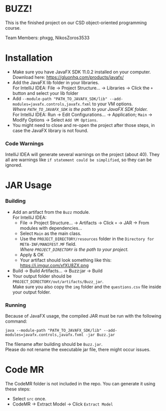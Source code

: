 # BUZZ! #

This is the finished project on our CSD object-oriented programming course.

Team Members: phxgg, NikosZoros3533

# Installation

* Make sure you have JavaFX SDK 11.0.2 installed on your computer. Download here: https://gluonhq.com/products/javafx/
* Add the JavaFX lib folder in your libraries.<br>
  For IntelliJ IDEA: File -> Project Structure... -> Libraries -> Click the `+` button and select your lib folder
* Add `--module-path "PATH_TO_JAVAFX_SDK/lib" --add-modules=javafx.controls,javafx.fxml` to your VM options.<br>
  <i>Where `PATH_TO_JAVAFX_SDK` is the path to your JavaFX SDK folder.</i><br>
  For IntelliJ IDEA: Run -> Edit Configurations... -> Application; `Main` -> Modify Options -> Select `Add VM Options`.
* You might need to close and re-open the project after those steps, in case the JavaFX library is not found.

### Code Warnings

IntelliJ IDEA will generate several warnings on the project (about 40).
They all are warnings like `if statement could be simplified`, so they can be ignored.

# JAR Usage

### Building

* Add an artifact from the `Buzz` module.<br>
  For IntelliJ IDEA:
  * File -> Project Structure... -> Artifacts -> Click `+` -> JAR -> From modules with dependencies...
  * Select `Main` as the main class.
  * Use the `PROJECT_DIRECTORY/resources` folder in the `Directory for META-INF/MANIFEST.MF` field.<br>
    <i>Where `PROJECT_DIRECTORY` is the path to your project.</i>
  * Apply & OK
  * Your artifact should look something like this: https://i.imgur.com/xfXU8ZX.png
* Build -> Build Artifacts... -> Buzz:jar -> Build
* Your output folder should be `PROJECT_DIRECTORY/out/artifacts/Buzz_jar`.<br>
  Make sure you also copy the `img` folder and the `questions.csv` file inside your output folder.
  

### Running

Because of JavaFX usage, the compiled JAR must be run with the following command:

```
java --module-path "PATH_TO_JAVAFX_SDK/lib" --add-modules=javafx.controls,javafx.fxml -jar Buzz.jar
```

The filename after building should be `Buzz.jar`.<br>
Please do not rename the executable jar file, there might occur issues. 

# Code MR

The CodeMR folder is not included in the repo. You can generate it using these steps:

* Select `src` once.
* CodeMR -> Extract Model -> Click `Extract Model`